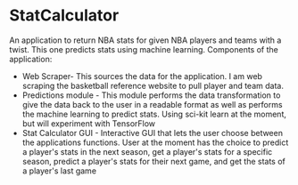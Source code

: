 # StatCalculator
An application to return NBA stats for given NBA players and teams with a twist. This one predicts stats using machine learning.
Components of the application:
- Web Scraper- This sources the data for the application. I am web scraping the basketball reference website to pull player and team data.
- Predictions module - This module performs the data transformation to give the data back to the user in a readable format as well as performs the machine learning to predict stats. Using sci-kit learn at the moment, but will experiment with TensorFlow
- Stat Calculator GUI - Interactive GUI that lets the user choose between the applications functions. User at the moment has the choice to predict a player's stats in the next season, get a player's stats for a specific season, predict a player's stats for their next game, and get the stats of a player's last game

